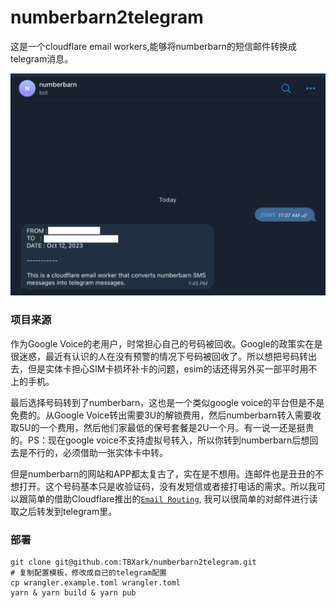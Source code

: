 # numberbarn2telegram

这是一个cloudflare email workers,能够将numberbarn的短信邮件转换成telegram消息。

![](example.png)

### 项目来源

作为Google Voice的老用户，时常担心自己的号码被回收。Google的政策实在是很迷惑，最近有认识的人在没有预警的情况下号码被回收了。所以想把号码转出去，但是实体卡担心SIM卡损坏补卡的问题，esim的话还得另外买一部平时用不上的手机。

最后选择号码转到了numberbarn，这也是一个类似google voice的平台但是不是免费的。从Google Voice转出需要3U的解锁费用，然后numberbarn转入需要收取5U的一个费用，然后他们家最低的保号套餐是2U一个月。有一说一还是挺贵的。PS：现在google voice不支持虚拟号转入，所以你转到numberbarn后想回去是不行的，必须借助一张实体卡中转。

但是numberbarn的网站和APP都太复古了，实在是不想用。连邮件也是丑丑的不想打开。这个号码基本只是收验证码，没有发短信或者接打电话的需求。所以我可以跟简单的借助Cloudflare推出的[`Email Routing`](https://developers.cloudflare.com/email-routing/), 我可以很简单的对邮件进行读取之后转发到telegram里。

### 部署

```shell
git clone git@github.com:TBXark/numberbarn2telegram.git
# 复制配置模板，修改成自己的telegram配置
cp wrangler.example.toml wrangler.toml 
yarn & yarn build & yarn pub
```
